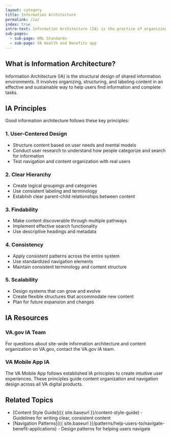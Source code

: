 ```yaml
---
layout: category
title: Information Architecture
permalink: /ia/
index: true
intro-text: Information Architecture (IA) is the practice of organizing and structuring content in a way that helps users navigate and understand information effectively.
sub-pages:
  - sub-page: URL Standards
  - sub-page: VA Health and Benefits app
---
```


## What is Information Architecture?

Information Architecture (IA) is the structural design of shared information environments. It involves organizing, structuring, and labeling content in an effective and sustainable way to help users find information and complete tasks.

## IA Principles

Good information architecture follows these key principles:

### 1. User-Centered Design
- Structure content based on user needs and mental models
- Conduct user research to understand how people categorize and search for information
- Test navigation and content organization with real users

### 2. Clear Hierarchy
- Create logical groupings and categories
- Use consistent labeling and terminology
- Establish clear parent-child relationships between content

### 3. Findability
- Make content discoverable through multiple pathways
- Implement effective search functionality
- Use descriptive headings and metadata

### 4. Consistency
- Apply consistent patterns across the entire system
- Use standardized navigation elements
- Maintain consistent terminology and content structure

### 5. Scalability
- Design systems that can grow and evolve
- Create flexible structures that accommodate new content
- Plan for future expansion and changes

## IA Resources

### VA.gov IA Team
For questions about site-wide information architecture and content organization on VA.gov, contact the VA.gov IA team.

### VA Mobile App IA
The VA Mobile App follows established IA principles to create intuitive user experiences. These principles guide content organization and navigation design across all VA digital products.

## Related Topics

- [Content Style Guide]({{ site.baseurl }}/content-style-guide) - Guidelines for writing clear, consistent content
- [Navigation Patterns]({{ site.baseurl }}/patterns/help-users-to/navigate-benefit-applications) - Design patterns for helping users navigate
